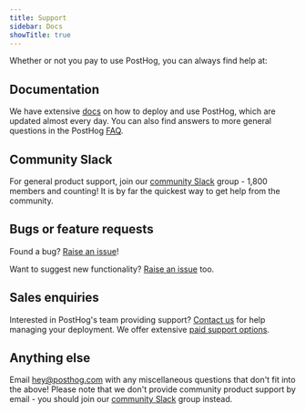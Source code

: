 ```yaml
---
title: Support
sidebar: Docs
showTitle: true
---
```


Whether or not you pay to use PostHog, you can always find help at:

## Documentation

We have extensive [docs](/docs) on how to deploy and use PostHog, which are updated almost every day. You can also find answers to more general questions in the PostHog [FAQ](/faq).

## Community Slack

For general product support, join our [community Slack](/slack) group - 1,800 members and counting! It is by far the quickest way to get help from the community. 

## Bugs or feature requests

Found a bug? [Raise an issue](https://github.com/PostHog/posthog/issues)!

Want to suggest new functionality? [Raise an issue](https://github.com/PostHog/posthog/issues) too.

## Sales enquiries

Interested in PostHog's team providing support? [Contact us](https://share.hsforms.com/1-IVCY9gNRvaZBajMt_UPIg4559u) for help managing your deployment. We offer extensive [paid support options](/docs/user-guides/support).

## Anything else

Email [hey@posthog.com](mailto:hey@posthog.com) with any miscellaneous questions that don't fit into the above! Please note that we don't provide community product support by email - you should join our [community Slack](/slack) group instead. 
